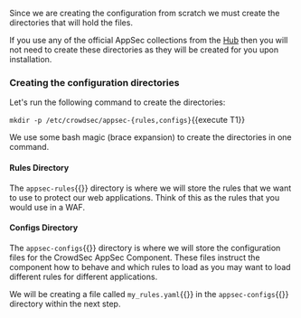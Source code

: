 Since we are creating the configuration from scratch we must create the directories that will hold the files.

If you use any of the official AppSec collections from the [Hub](https://hub.crowdsec.net) then you will not need to create these directories as they will be created for you upon installation.

### Creating the configuration directories

Let's run the following command to create the directories:

`mkdir -p /etc/crowdsec/appsec-{rules,configs}`{{execute T1}}

We use some bash magic (brace expansion) to create the directories in one command.

#### Rules Directory

The `appsec-rules`{{}} directory is where we will store the rules that we want to use to protect our web applications. Think of this as the rules that you would use in a WAF.

#### Configs Directory

The `appsec-configs`{{}} directory is where we will store the configuration files for the CrowdSec AppSec Component. These files instruct the component how to behave and which rules to load as you may want to load different rules for different applications.

We will be creating a file called `my_rules.yaml`{{}} in the `appsec-configs`{{}} directory within the next step.
